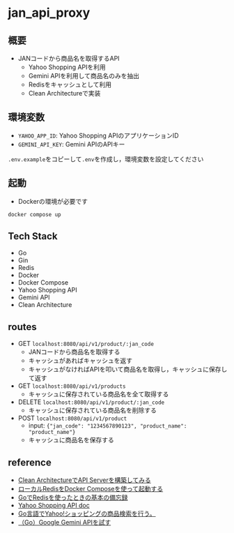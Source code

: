 # jan_api_proxy

## 概要

- JANコードから商品名を取得するAPI
    - Yahoo Shopping APIを利用
    - Gemini APIを利用して商品名のみを抽出
    - Redisをキャッシュとして利用
    - Clean Architectureで実装

## 環境変数

- `YAHOO_APP_ID`: Yahoo Shopping APIのアプリケーションID
- `GEMINI_API_KEY`: Gemini APIのAPIキー

`.env.example`をコピーして`.env`を作成し，環境変数を設定してください

## 起動

- Dockerの環境が必要です

```bash
docker compose up
```

## Tech Stack

- Go
- Gin
- Redis
- Docker
- Docker Compose
- Yahoo Shopping API
- Gemini API
- Clean Architecture

## routes

- GET `localhost:8080/api/v1/product/:jan_code`
  - JANコードから商品名を取得する
  - キャッシュがあればキャッシュを返す
  - キャッシュがなければAPIを叩いて商品名を取得し，キャッシュに保存して返す
- GET `localhost:8080/api/v1/products`
    - キャッシュに保存されている商品名を全て取得する
- DELETE `localhost:8080/api/v1/product/:jan_code`
    - キャッシュに保存されている商品名を削除する
- POST `localhost:8080/api/v1/product`
    - input: `{"jan_code": "1234567890123", "product_name": "product_name"}`
    - キャッシュに商品名を保存する

## reference

- [Clean ArchitectureでAPI Serverを構築してみる](https://qiita.com/hirotakan/items/698c1f5773a3cca6193e)
- [ローカルRedisをDocker Composeを使って起動する](https://zenn.dev/ring_belle/articles/docker-compose-redis)
- [GoでRedisを使ったときの基本の備忘録](https://qiita.com/tsukasaI/items/8f043af2db69c41f9724)
- [Yahoo Shopping API doc](https://developer.yahoo.co.jp/webapi/shopping/v3/itemsearch.html)
- [Go言語でYahoo!ショッピングの商品検索を行う。](https://qiita.com/takishita2nd/items/8358b83ef2653ad371d3)
- [（Go）Google Gemini APIを試す](https://zenn.dev/moutend/articles/aed9763635b32d)